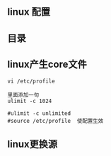 ## linux 配置

## 目录


## linux产生core文件

```
vi /etc/profile

里面添加一句
ulimit -c 1024

#ulimit -c unlimited
#source /etc/profile  使配置生效
```


## linux更换源
```
```

